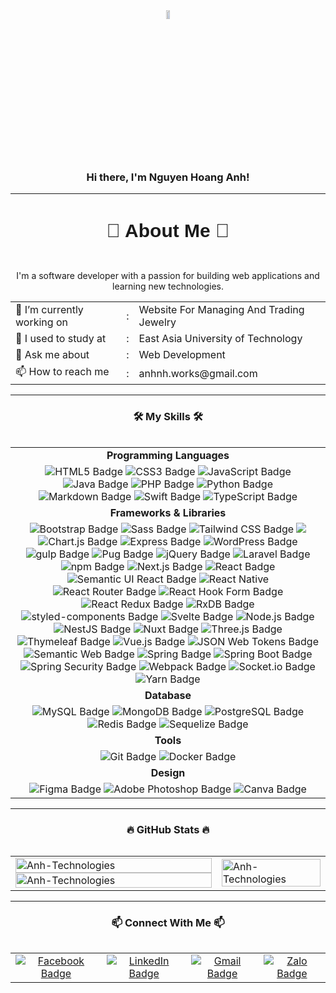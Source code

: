 <!--# Hi there, I'm Nguyen Hoang Anh! 👋 ![Vietnam](https://img.shields.io/badge/-Vietnam-DA251D?style=flat&logo=vietnam&logoColor=white)-->
<!------------------------------------------------------------------------------------------->
<div align="center">
    <img src="https://upload.wikimedia.org/wikipedia/commons/thumb/2/21/Flag_of_Vietnam.svg/1200px-Flag_of_Vietnam.svg.png" align="center" width="10%" height="6%">
</div>

<!------------------------------------------------------------------------------------------->
<div>
   <h3 align="center">Hi there, I'm Nguyen Hoang Anh!</h3> 
</div>
<hr>

<!------------------------------------------------------------------------------------------->
<!--## 🚀 About Me 🚀-->
<table align="center">
    <tr>
        <h3 align="center" style="font-family: Arial, sans-serif; font-size: 30px;">🚀 About Me 🚀</h3>
    </tr>
    <table align="center">
        <p align="center">I'm a software developer with a passion for building web applications and learning new technologies.</p>
        <tr>
            <td>🔭 I’m currently working on</td>
            <td>:</td>
            <td>Website For Managing And Trading Jewelry</td>
        </tr>
        <tr>
            <td>🌱 I used to study at</td>
            <td>:</td>
            <td>East Asia University of Technology</td>
        </tr>
        <tr>
            <td>💬 Ask me about</td>
            <td>:</td>
            <td>Web Development</td>
        </tr>
        <tr>
            <td>📫 How to reach me</td>
            <td>:</td>
            <td>anhnh.works@gmail.com</td>
        </tr>
    </table>
</table>
<hr>

<!------------------------------------------------------------------------------------------->
<!--## 🛠️ My Skills 🛠️-->
<table style="width:100%;" align="center">
    <tr>
        <h3 align="center">🛠️ My Skills 🛠️</h3>
    </tr>
    <table style="width:100%;" align="center">
        <tbody>
            <!-- Programming Languages -->
            <tr>
     		    <td align="center"><b>Programming Languages</b></td>
     	    </tr>
            <tr>
                <td align="center">
                    <img src="https://img.shields.io/badge/HTML5-E34F26?logo=html5&logoColor=fff&style=for-the-badge" alt="HTML5 Badge">
                    <img src="https://img.shields.io/badge/CSS3-1572B6?logo=css3&logoColor=fff&style=for-the-badge" alt="CSS3 Badge">
                    <img src="https://img.shields.io/badge/JavaScript-F7DF1E?logo=javascript&logoColor=000&style=for-the-badge" alt="JavaScript Badge">
                    <img src="https://img.shields.io/badge/java-%23ED8B00.svg?logo=java&logoColor=white&style=for-the-badge" alt="Java Badge">
                    <img src="https://img.shields.io/badge/PHP-777BB4?logo=php&logoColor=fff&style=for-the-badge" alt="PHP Badge">
                    <img src="https://img.shields.io/badge/Python-3776AB?logo=python&logoColor=fff&style=for-the-badge" alt="Python Badge">
                    <img src="https://img.shields.io/badge/Markdown-000?logo=markdown&logoColor=fff&style=for-the-badge" alt="Markdown Badge">
                    <img src="https://img.shields.io/badge/Swift-F05138?logo=swift&logoColor=fff&style=for-the-badge" alt="Swift Badge">
                    <img src="https://img.shields.io/badge/TypeScript-3178C6?logo=typescript&logoColor=fff&style=for-the-badge" alt="TypeScript Badge">
                </td>
            </tr>
            <tr>
     		    <td align="center"><b>Frameworks & Libraries</b></td>
     	    </tr>
            <tr>
                <td align="center">
                    <img src="https://img.shields.io/badge/Bootstrap-7952B3?logo=bootstrap&logoColor=fff&style=for-the-badge" alt="Bootstrap Badge">
                    <img src="https://img.shields.io/badge/Sass-C69?logo=sass&logoColor=fff&style=for-the-badge" alt="Sass Badge">
                    <img src="https://img.shields.io/badge/Tailwind%20CSS-06B6D4?logo=tailwindcss&logoColor=fff&style=for-the-badge" alt="Tailwind CSS Badge">
                    <img src="https://img.shields.io/badge/angular-%23DD0031.svg?logo=angular&logoColor=white&style=for-the-badge">
                    <img src="https://img.shields.io/badge/Chart.js-FF6384?logo=chartdotjs&logoColor=fff&style=for-the-badge" alt="Chart.js Badge">
                    <img src="https://img.shields.io/badge/Express-000?logo=express&logoColor=fff&style=for-the-badge" alt="Express Badge">
                    <img src="https://img.shields.io/badge/WordPress-21759B?logo=wordpress&logoColor=fff&style=for-the-badge" alt="WordPress Badge">
                    <img src="https://img.shields.io/badge/gulp-CF4647?logo=gulp&logoColor=fff&style=for-the-badge" alt="gulp Badge">
                    <img src="https://img.shields.io/badge/Pug-FFF?logo=pug&logoColor=A86454&style=for-the-badge" alt="Pug Badge">
                    <img src="https://img.shields.io/badge/jQuery-0769AD?logo=jquery&logoColor=fff&style=for-the-badge" alt="jQuery Badge">
                    <img src="https://img.shields.io/badge/Laravel-FF2D20?logo=laravel&logoColor=fff&style=for-the-badge" alt="Laravel Badge">
                    <img src="https://img.shields.io/badge/npm-CB3837?logo=npm&logoColor=fff&style=for-the-badge" alt="npm Badge">
                    <img src="https://img.shields.io/badge/Next.js-000?logo=nextdotjs&logoColor=fff&style=for-the-badge" alt="Next.js Badge">
                    <img src="https://img.shields.io/badge/React-61DAFB?logo=react&logoColor=000&style=for-the-badge" alt="React Badge">
                    <img src="https://img.shields.io/badge/Semantic%20UI%20React-35BDB2?logo=semanticuireact&logoColor=fff&style=for-the-badge" alt="Semantic UI React Badge">
                    <img src="https://img.shields.io/badge/react_native-%2320232a.svg?logo=react&logoColor=%2361DAFB&style=for-the-badge" alt="React Native">
                    <img src="https://img.shields.io/badge/React%20Router-CA4245?logo=reactrouter&logoColor=fff&style=for-the-badge" alt="React Router Badge">
                    <img src="https://img.shields.io/badge/React%20Hook%20Form-EC5990?logo=reacthookform&logoColor=fff&style=for-the-badge" alt="React Hook Form Badge">
                    <img src="https://img.shields.io/badge/redux-%23593d88.svg?logo=redux&logoColor=white&style=for-the-badge" alt="React Redux Badge">
                    <img src="https://img.shields.io/badge/rxjs-%23B7178C.svg?logo=reactivex&logoColor=white&style=for-the-badge" alt="RxDB Badge">
                    <img src="https://img.shields.io/badge/styled--components-DB7093?logo=styledcomponents&logoColor=fff&style=for-the-badge" alt="styled-components Badge">
                    <img src="https://img.shields.io/badge/Svelte-FF3E00?logo=svelte&logoColor=fff&style=for-the-badge" alt="Svelte Badge">
                    <img src="https://img.shields.io/badge/Node.js-5FA04E?logo=nodedotjs&logoColor=fff&style=for-the-badge" alt="Node.js Badge">
                    <img src="https://img.shields.io/badge/NestJS-E0234E?logo=nestjs&logoColor=fff&style=for-the-badge" alt="NestJS Badge">
                    <img src="https://img.shields.io/badge/Nuxt-black?logo=nuxt.js&logoColor=white&style=for-the-badge" alt="Nuxt Badge">
                    <img src="https://img.shields.io/badge/Three.js-000?logo=threedotjs&logoColor=fff&style=for-the-badge" alt="Three.js Badge">
                    <img src="https://img.shields.io/badge/Thymeleaf-%23005C0F.svg?logo=Thymeleaf&logoColor=white&style=for-the-badge" alt="Thymeleaf Badge">
                    <img src="https://img.shields.io/badge/vuejs-%2335495e.svg?logo=vuedotjs&logoColor=%234FC08D&style=for-the-badge" alt="Vue.js Badge">
                    <img src="https://img.shields.io/badge/JSON%20Web%20Tokens-000?logo=jsonwebtokens&logoColor=fff&style=for-the-badge" alt="JSON Web Tokens Badge">
                    <img src="https://img.shields.io/badge/Semantic%20Web-005A9C?logo=semanticweb&logoColor=fff&style=for-the-badge" alt="Semantic Web Badge">
                    <img src="https://img.shields.io/badge/Spring-6DB33F?logo=spring&logoColor=fff&style=for-the-badge" alt="Spring Badge">
                    <img src="https://img.shields.io/badge/Spring%20Boot-6DB33F?logo=springboot&logoColor=fff&style=for-the-badge" alt="Spring Boot Badge">
                    <img src="https://img.shields.io/badge/Spring%20Security-6DB33F?logo=springsecurity&logoColor=fff&style=for-the-badge" alt="Spring Security Badge">
                    <img src="https://img.shields.io/badge/Webpack-8DD6F9?logo=webpack&logoColor=000&style=for-the-badge" alt="Webpack Badge">
                    <img src="https://img.shields.io/badge/Socket.io-010101?logo=socketdotio&logoColor=fff&style=for-the-badge" alt="Socket.io Badge">
                    <img src="https://img.shields.io/badge/Yarn-2C8EBB?logo=yarn&logoColor=fff&style=for-the-badge" alt="Yarn Badge">
                </td>
            </tr>
            <tr>
     		    <td align="center"><b>Database</b></td>
     	    </tr>
            <tr>
                <td align="center">
                    <img src="https://img.shields.io/badge/MySQL-4479A1?logo=mysql&logoColor=fff&style=for-the-badge" alt="MySQL Badge">
                    <img src="https://img.shields.io/badge/MongoDB-47A248?logo=mongodb&logoColor=fff&style=for-the-badge" alt="MongoDB Badge">
                    <img src="https://img.shields.io/badge/PostgreSQL-4169E1?logo=postgresql&logoColor=fff&style=for-the-badge" alt="PostgreSQL Badge">
                    <img src="https://img.shields.io/badge/redis-%23DD0031.svg?logo=redis&logoColor=white&style=for-the-badge" alt="Redis Badge">
                    <img src="https://img.shields.io/badge/Sequelize-52B0E7?logo=sequelize&logoColor=fff&style=for-the-badge" alt="Sequelize Badge">
                </td>
            </tr>
            <tr>
     		    <td align="center"><b>Tools</b></td>
     	    </tr>
            <tr>
                <td align="center">
                    <img src="https://img.shields.io/badge/Git-F05032?logo=git&logoColor=fff&style=for-the-badge" alt="Git Badge">
                    <img src="https://img.shields.io/badge/Docker-2496ED?logo=docker&logoColor=fff&style=for-the-badge" alt="Docker Badge">
                </td>
            </tr>
            <tr>
     		    <td align="center"><b>Design</b></td>
     	    </tr>
            <tr>
                <td align="center">
                    <img src="https://img.shields.io/badge/Figma-F24E1E?logo=figma&logoColor=fff&style=for-the-badge" alt="Figma Badge">
                    <img src="https://img.shields.io/badge/Adobe%20Photoshop-31A8FF?logo=adobephotoshop&logoColor=fff&style=for-the-badge" alt="Adobe Photoshop Badge">
                    <img src="https://img.shields.io/badge/Canva-00C4CC?logo=canva&logoColor=fff&style=for-the-badge" alt="Canva Badge">
                </td>
            </tr>
        </tbody>
    </table>
</table>
<hr>

<!------------------------------------------------------------------------------------------->
<!--## 🔥 GitHub Stats 🔥-->
<table style="width:100%;">
    <tr>
        <h3 align="center">🔥 GitHub Stats 🔥</h3>
    </tr>
    <table style="width:100%;">
          <tr>
              <td>
                  <image align="center" width="100%" src="https://github-readme-stats.vercel.app/api/top-langs/?username=AnhTechnologies&layout=compact&theme=tokyonight"alt="Anh-Technologies"></image>
                  <image align="center" width="100%" src="https://github-readme-stats.vercel.app/api?username=AnhTechnologies&show_icons=true&theme=tokyonight" alt="Anh-Technologies"></image>
              </td>
              <td>
                  <image src="https://cdn.dribbble.com/users/1059583/screenshots/4171367/coding-freak.gif" alt="Anh-Technologies" width="100%"></image>
              </td>
          </tr>
    </table>
</table>
<hr>

<!------------------------------------------------------------------------------------------->
<!--## 📫 Connect With Me 📫-->
<table style="width:100%;">
    <tr>
        <h3 align="center">📫 Connect With Me 📫</h3>
    </tr>
    <table style="width:100%;" align="center">
        <tr align="center">
            <td>
                <a href="https://www.facebook.com/anhtech21" alt=""><img src="https://img.shields.io/badge/Facebook-0866FF?logo=facebook&logoColor=fff&style=for-the-badge" alt="Facebook Badge"></a>
            </td>
            <td>
                <a href="https://www.linkedin.com/in/AnhTechnologies"><img src="https://img.shields.io/badge/LinkedIn-0A66C2?logo=linkedin&logoColor=fff&style=for-the-badge" alt="LinkedIn Badge"></a>
            </td>
            <td>
                <a href="mailto:anhnh.works"><img src="https://img.shields.io/badge/Gmail-EA4335?logo=gmail&logoColor=fff&style=for-the-badge" alt="Gmail Badge"></a> 
            </td>
            <td>
                <a href="https://zalo.me/84779363295"><img src="https://img.shields.io/badge/Zalo-0068FF?logo=zalo&logoColor=fff&style=for-the-badge" alt="Zalo Badge"></a>
            </td>
        </tr>
    </table>
</table>



